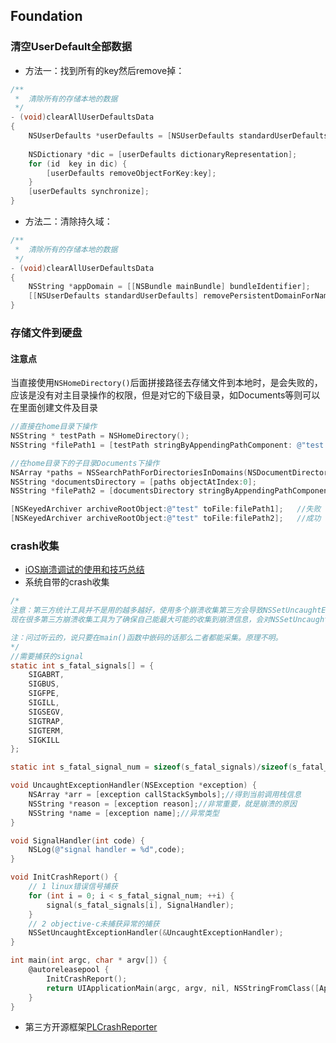 ## Foundation

### 清空UserDefault全部数据
- 方法一：找到所有的key然后remove掉：
```Objective-C
/** 
 *  清除所有的存储本地的数据 
 */  
- (void)clearAllUserDefaultsData  
{  
    NSUserDefaults *userDefaults = [NSUserDefaults standardUserDefaults];  
      
    NSDictionary *dic = [userDefaults dictionaryRepresentation];  
    for (id  key in dic) {  
        [userDefaults removeObjectForKey:key];  
    }  
    [userDefaults synchronize];  
}  
```

- 方法二：清除持久域：
```Objective-C
/** 
 *  清除所有的存储本地的数据 
 */  
- (void)clearAllUserDefaultsData  
{  
    NSString *appDomain = [[NSBundle mainBundle] bundleIdentifier];  
    [[NSUserDefaults standardUserDefaults] removePersistentDomainForName:appDomain];  
}  
```

### 存储文件到硬盘
#### 注意点
当直接使用`NSHomeDirectory()`后面拼接路径去存储文件到本地时，是会失败的，应该是没有对主目录操作的权限，但是对它的下级目录，如Documents等则可以在里面创建文件及目录
```Objective-C
//直接在home目录下操作
NSString * testPath = NSHomeDirectory(); 
NSString *filePath1 = [testPath stringByAppendingPathComponent: @"test.archive"];

//在home目录下的子目录Documents下操作
NSArray *paths = NSSearchPathForDirectoriesInDomains(NSDocumentDirectory, NSUserDomainMask, YES);
NSString *documentsDirectory = [paths objectAtIndex:0];
NSString *filePath2 = [documentsDirectory stringByAppendingPathComponent: @"test.archive"];

[NSKeyedArchiver archiveRootObject:@"test" toFile:filePath1];   //失败
[NSKeyedArchiver archiveRootObject:@"test" toFile:filePath2];   //成功

```

### crash收集
- [iOS崩溃调试的使用和技巧总结](http://www.cocoachina.com/ios/20151218/14748.html)
- 系统自带的crash收集
```Objective-C
/*
注意：第三方统计工具并不是用的越多越好，使用多个崩溃收集第三方会导致NSSetUncaughtExceptionHandler()函数指针的恶意覆盖，导致有些第三方不能收到崩溃信息。
现在很多第三方崩溃收集工具为了确保自己能最大可能的收集到崩溃信息，会对NSSetUncaughtExceptionHandler()函数指针的恶意覆盖。因为这个函数是将函数地址当做参数传递，所以只要重复调用就会被覆盖，这样就不能保证崩溃收集的稳定性。

注：问过听云的，说只要在main()函数中嵌码的话那么二者都能采集。原理不明。
*/
//需要捕获的signal
static int s_fatal_signals[] = {
    SIGABRT,
    SIGBUS,
    SIGFPE,
    SIGILL,
    SIGSEGV,
    SIGTRAP,
    SIGTERM,
    SIGKILL
};

static int s_fatal_signal_num = sizeof(s_fatal_signals)/sizeof(s_fatal_signals[0]);

void UncaughtExceptionHandler(NSException *exception) {
    NSArray *arr = [exception callStackSymbols];//得到当前调用栈信息
    NSString *reason = [exception reason];//非常重要，就是崩溃的原因
    NSString *name = [exception name];//异常类型
}

void SignalHandler(int code) {
    NSLog(@"signal handler = %d",code);
}

void InitCrashReport() {
    // 1 linux错误信号捕获
    for (int i = 0; i < s_fatal_signal_num; ++i) {
        signal(s_fatal_signals[i], SignalHandler);
    }
    // 2 objective-c未捕获异常的捕获
    NSSetUncaughtExceptionHandler(&UncaughtExceptionHandler);
}

int main(int argc, char * argv[]) {
    @autoreleasepool {
        InitCrashReport();
        return UIApplicationMain(argc, argv, nil, NSStringFromClass([AppDelegate class]));
    }
}
```

- 第三方开源框架[PLCrashReporter](https://www.plcrashreporter.org/)
